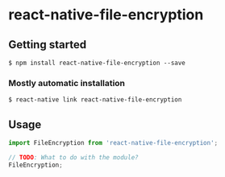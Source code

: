# react-native-file-encryption

## Getting started

`$ npm install react-native-file-encryption --save`

### Mostly automatic installation

`$ react-native link react-native-file-encryption`

## Usage
```javascript
import FileEncryption from 'react-native-file-encryption';

// TODO: What to do with the module?
FileEncryption;
```
